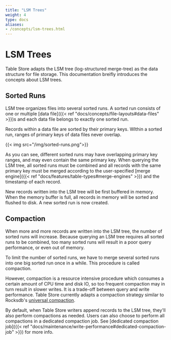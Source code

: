 ```yaml
---
title: "LSM Trees"
weight: 4
type: docs
aliases:
- /concepts/lsm-trees.html
---
```

<!--
Licensed to the Apache Software Foundation (ASF) under one
or more contributor license agreements.  See the NOTICE file
distributed with this work for additional information
regarding copyright ownership.  The ASF licenses this file
to you under the Apache License, Version 2.0 (the
"License"); you may not use this file except in compliance
with the License.  You may obtain a copy of the License at

  http://www.apache.org/licenses/LICENSE-2.0

Unless required by applicable law or agreed to in writing,
software distributed under the License is distributed on an
"AS IS" BASIS, WITHOUT WARRANTIES OR CONDITIONS OF ANY
KIND, either express or implied.  See the License for the
specific language governing permissions and limitations
under the License.
-->

# LSM Trees

Table Store adapts the LSM tree (log-structured merge-tree) as the data structure for file storage. This documentation breifly introduces the concepts about LSM trees.

## Sorted Runs

LSM tree organizes files into several sorted runs. A sorted run consists of one or multiple [data file]({{< ref "docs/concepts/file-layouts#data-files" >}})s and each data file belongs to exactly one sorted run.

Records within a data file are sorted by their primary keys. WIthin a sorted run, ranges of primary keys of data files never overlap.

{{< img src="/img/sorted-runs.png">}}

As you can see, different sorted runs may have overlapping primary key ranges, and may even contain the same primary key. When querying the LSM tree, all sorted runs must be combined and all records with the same primary key must be merged according to the user-specified [merge engine]({{< ref "docs/features/table-types#merge-engines" >}}) and the timestamp of each record.

New records written into the LSM tree will be first buffered in memory. When the memory buffer is full, all records in memory will be sorted and flushed to disk. A new sorted run is now created.

## Compaction

When more and more records are written into the LSM tree, the number of sorted runs will increase. Because querying an LSM tree requires all sorted runs to be combined, too many sorted runs will result in a poor query performance, or even out of memory.

To limit the number of sorted runs, we have to merge several sorted runs into one big sorted run once in a while. This procedure is called compaction.

However, compaction is a resource intensive procedure which consumes a certain amount of CPU time and disk IO, so too frequent compaction may in turn result in slower writes. It is a trade-off between query and write performance. Table Store currently adapts a compaction strategy similar to Rocksdb's [universal compaction](https://github.com/facebook/rocksdb/wiki/Universal-Compaction).

By default, when Table Store writers append records to the LSM tree, they'll also perform compactions as needed. Users can also choose to perform all compactions in a dedicated compaction job. See [dedicated compaction job]({{< ref "docs/maintenance/write-performance#dedicated-compaction-job" >}}) for more info.

